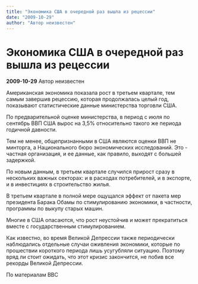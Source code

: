 ```yaml
---
title: "Экономика США в очередной раз вышла из рецессии"
date: "2009-10-29"
author: "Автор неизвестен"
---
```


# Экономика США в очередной раз вышла из рецессии

**2009-10-29** Автор неизвестен

Американская экономика показала рост в третьем квартале, тем самым завершив рецессию, которая продолжалась целый год, показывают статистические данные министерства торговли США.

По предварительной оценке министерства, в период с июля по сентябрь ВВП США вырос на 3,5% относительно такого же периода годичной давности.

Тем не менее, общепризнанными в США являются оценки ВВП не минторга, а Национального бюро экономических исследований. Это - частная организация, и ее данные, как правило, выходят с большей задержкой.

По новым данным, в третьем квартале случился прирост сразу в нескольких важных секторах: и в расходах потребителей, и в экспорте, и в инвестициях в строительство жилья.

В третьем квартале в полной мере ощущался эффект от пакета мер президента Барака Обамы по стимулированию экономики, в частности, программы по выкупу старых машин.

Многие в США опасаются, что рост неустойчив и может прекратиться вместе с государственным стимулированием.

Как известно, во время Великой Депрессии также периодически наблюдались отдельные случаи оживления экономики, которые по прошествии короткого периода лишь усугубляли ситуацию. Поэтому вряд ли стоит ожидать, что этот кризис закончится, не побив все рекорды Великой Депрессии.

По материалам BBC